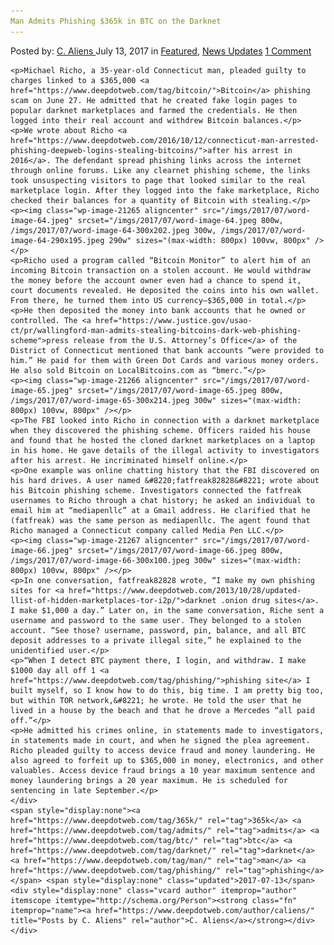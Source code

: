 ```yaml
---
Man Admits Phishing $365k in BTC on the Darknet
---
```

<article class="post-listing post-21256 post type-post status-publish format-standard has-post-thumbnail hentry  tag-365k tag-admits tag-man tag-phishing">
    <div class="post-inner">
        <span>Posted by: <a href="https://www.deepdotweb.com/author/caliens/" title="">C. Aliens </a></span>
    <span>July 13, 2017</span>
    <span>in <a href="https://www.deepdotweb.com/category/deepdot-news/" rel="category tag">Featured</a>, <a href="https://www.deepdotweb.com/category/news-updates/" rel="category tag">News Updates</a></span>
    <span><a href="https://www.deepdotweb.com/2017/07/13/man-admits-phishing-365k-btc-darknet/#comments">1 Comment</a></span>
    </p>
    <div class="clear"></div>
    
    <p>Michael Richo, a 35-year-old Connecticut man, pleaded guilty to charges linked to a $365,000 <a href="https://www.deepdotweb.com/tag/bitcoin/">Bitcoin</a> phishing scam on June 27. He admitted that he created fake login pages to popular darknet marketplaces and farmed the credentials. He then logged into their real account and withdrew Bitcoin balances.</p>
    <p>We wrote about Richo <a href="https://www.deepdotweb.com/2016/10/12/connecticut-man-arrested-phishing-deepweb-logins-stealing-bitcoins/">after his arrest in 2016</a>. The defendant spread phishing links across the internet through online forums. Like any clearnet phishing scheme, the links took unsuspecting visitors to page that looked similar to the real marketplace login. After they logged into the fake marketplace, Richo checked their balances for a quantity of Bitcoin with stealing.</p>
    <p><img class="wp-image-21265 aligncenter" src="/imgs/2017/07/word-image-64.jpeg" srcset="/imgs/2017/07/word-image-64.jpeg 800w, /imgs/2017/07/word-image-64-300x202.jpeg 300w, /imgs/2017/07/word-image-64-290x195.jpeg 290w" sizes="(max-width: 800px) 100vw, 800px" /></p>
    <p>Richo used a program called “Bitcoin Monitor” to alert him of an incoming Bitcoin transaction on a stolen account. He would withdraw the money before the account owner even had a chance to spend it, court documents revealed. He deposited the coins into his own wallet. From there, he turned them into US currency—$365,000 in total.</p>
    <p>He then deposited the money into bank accounts that he owned or controlled. The <a href="https://www.justice.gov/usao-ct/pr/wallingford-man-admits-stealing-bitcoins-dark-web-phishing-scheme">press release from the U.S. Attorney’s Office</a> of the District of Connecticut mentioned that bank accounts “were provided to him.” He paid for them with Green Dot Cards and various money orders. He also sold Bitcoin on LocalBitcoins.com as “bmerc.”</p>
    <p><img class="wp-image-21266 aligncenter" src="/imgs/2017/07/word-image-65.jpeg" srcset="/imgs/2017/07/word-image-65.jpeg 800w, /imgs/2017/07/word-image-65-300x214.jpeg 300w" sizes="(max-width: 800px) 100vw, 800px" /></p>
    <p>The FBI looked into Richo in connection with a darknet marketplace when they discovered the phishing scheme. Officers raided his house and found that he hosted the cloned darknet marketplaces on a laptop in his home. He gave details of the illegal activity to investigators after his arrest. He incriminated himself online.</p>
    <p>One example was online chatting history that the FBI discovered on his hard drives. A user named &#8220;fatfreak82828&#8221; wrote about his Bitcoin phishing scheme. Investigators connected the fatfreak usernames to Richo through a chat history; he asked an individual to email him at “mediapenllc” at a Gmail address. He clarified that he (fatfreak) was the same person as mediapenllc. The agent found that Richo managed a Connecticut company called Media Pen LLC.</p>
    <p><img class="wp-image-21267 aligncenter" src="/imgs/2017/07/word-image-66.jpeg" srcset="/imgs/2017/07/word-image-66.jpeg 800w, /imgs/2017/07/word-image-66-300x100.jpeg 300w" sizes="(max-width: 800px) 100vw, 800px" /></p>
    <p>In one conversation, fatfreak82828 wrote, “I make my own phishing sites for <a href="https://www.deepdotweb.com/2013/10/28/updated-llist-of-hidden-marketplaces-tor-i2p/">darknet .onion drug sites</a>. I make $1,000 a day.” Later on, in the same conversation, Riche sent a username and password to the same user. They belonged to a stolen account. “See those? username, password, pin, balance, and all BTC deposit addresses to a private illegal site,” he explained to the unidentified user.</p>
    <p>“When I detect BTC payment there, I login, and withdraw. I make $1000 day all off 1 <a href="https://www.deepdotweb.com/tag/phishing/">phishing site</a> I built myself, so I know how to do this, big time. I am pretty big too, but within TOR network,&#8221; he wrote. He told the user that he lived in a house by the beach and that he drove a Mercedes “all paid off.”</p>
    <p>He admitted his crimes online, in statements made to investigators, in statements made in court, and when he signed the plea agreement. Richo pleaded guilty to access device fraud and money laundering. He also agreed to forfeit up to $365,000 in money, electronics, and other valuables. Access device fraud brings a 10 year maximum sentence and money laundering brings a 20 year maximum. He is scheduled for sentencing in late September.</p>
    </div>
    <span style="display:none"><a href="https://www.deepdotweb.com/tag/365k/" rel="tag">365k</a> <a href="https://www.deepdotweb.com/tag/admits/" rel="tag">admits</a> <a href="https://www.deepdotweb.com/tag/btc/" rel="tag">btc</a> <a href="https://www.deepdotweb.com/tag/darknet/" rel="tag">darknet</a> <a href="https://www.deepdotweb.com/tag/man/" rel="tag">man</a> <a href="https://www.deepdotweb.com/tag/phishing/" rel="tag">phishing</a></span> <span style="display:none" class="updated">2017-07-13</span>
    <div style="display:none" class="vcard author" itemprop="author" itemscope itemtype="http://schema.org/Person"><strong class="fn" itemprop="name"><a href="https://www.deepdotweb.com/author/caliens/" title="Posts by C. Aliens" rel="author">C. Aliens</a></strong></div>
    </div>
</article>

